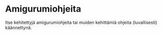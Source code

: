# Amigurumiohjeita

Itse kehitettyjä amigurumiohjeita tai muiden kehittämiä ohjeita (luvallisesti) käännettynä.
